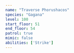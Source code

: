 ```yaml
---
name: "Traverse Phorushacos"
species: "Gagana"
level: 100
start_floor: 51
end_floor: 54
patrol: true
mimic: false
abilities: ['Strike']
---
```

